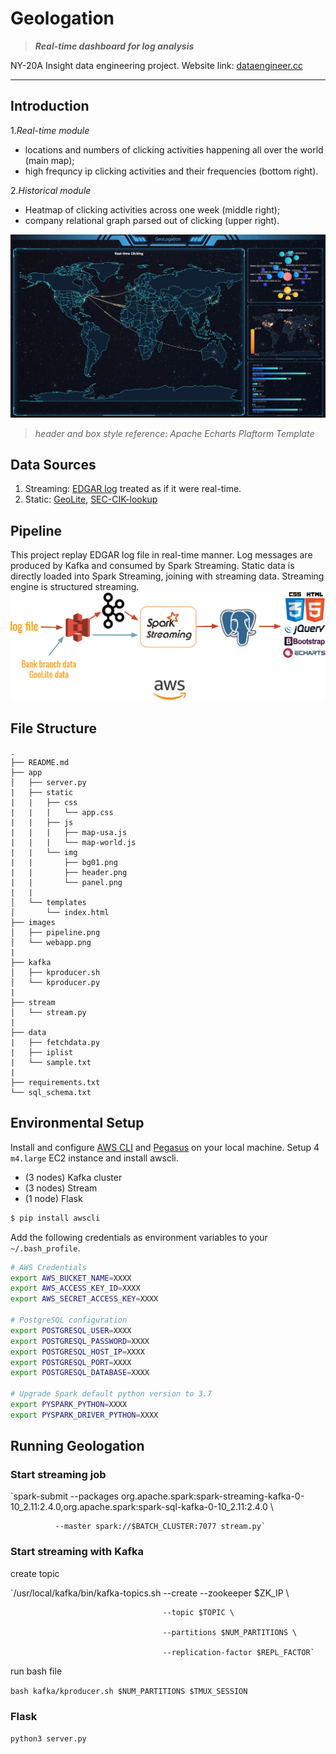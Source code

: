 # Geologation
> ***Real-time dashboard for log analysis***

NY-20A Insight data engineering project.
Website link: [dataengineer.cc](http://dataengineer.cc/)

***

## Introduction

1.*Real-time module* 
 - locations and numbers of clicking activities happening all over the world (main map);
 - high frequncy ip clicking activities and their frequencies (bottom right).

2.*Historical module* 
 - Heatmap of clicking activities across one week (middle right); 
 - company relational graph parsed out of clicking (upper right). 

![](./images/webapp.png)
> *header and box style reference: Apache Echarts Plaftorm Template*

## Data Sources
  1. Streaming: [EDGAR log](https://www.sec.gov/dera/data/edgar-log-file-data-set.html) treated as if it were real-time.
  2. Static: [GeoLite](https://lite.ip2location.com/ip2location-lite), [SEC-CIK-lookup](https://www.sec.gov/Archives/edgar/cik-lookup-data.txt)

## Pipeline

This project replay EDGAR log file in real-time manner. Log messages are produced by Kafka and consumed by Spark Streaming. Static data is directly loaded into Spark Streaming, joining with streaming data. Streaming engine is structured streaming.
![](./images/pipeline.png)

## File Structure
```
.
├── README.md
├── app
│   ├── server.py
|   ├── static
|   |   ├── css
|   |   |   └── app.css
|   |   ├── js
|   |   |   ├── map-usa.js
|   |   |   └── map-world.js
|   |   └── img
|   |       ├── bg01.png
|   |       ├── header.png
|   |       └── panel.png
|   |
│   └── templates
│       └── index.html
├── images
│   ├── pipeline.png
│   └── webapp.png
|
├── kafka
│   ├── kproducer.sh
│   └── kproducer.py
|
├── stream
│   └── stream.py
|
├── data
|   ├── fetchdata.py
|   ├── iplist
|   └── sample.txt
|
├── requirements.txt
└── sql_schema.txt
```

## Environmental Setup
Install and configure [AWS CLI](https://aws.amazon.com/cli/) and [Pegasus](https://github.com/InsightDataScience/pegasus) on your local machine. Setup 4 `m4.large` EC2 instance and install awscli.

- (3 nodes) Kafka cluster
- (3 nodes) Stream
- (1 node) Flask

```bash
$ pip install awscli
```
Add the following credentials as environment variables to your `~/.bash_profile`.

```bash
# AWS Credentials
export AWS_BUCKET_NAME=XXXX
export AWS_ACCESS_KEY_ID=XXXX
export AWS_SECRET_ACCESS_KEY=XXXX

# PostgreSQL configuration
export POSTGRESQL_USER=XXXX
export POSTGRESQL_PASSWORD=XXXX
export POSTGRESQL_HOST_IP=XXXX
export POSTGRESQL_PORT=XXXX
export POSTGRESQL_DATABASE=XXXX

# Upgrade Spark default python version to 3.7
export PYSPARK_PYTHON=XXXX
export PYSPARK_DRIVER_PYTHON=XXXX
```

## Running Geologation
### Start streaming job
`spark-submit --packages org.apache.spark:spark-streaming-kafka-0-10_2.11:2.4.0,org.apache.spark:spark-sql-kafka-0-10_2.11:2.4.0 \

              --master spark://$BATCH_CLUSTER:7077 stream.py`
### Start streaming with Kafka
create topic

`/usr/local/kafka/bin/kafka-topics.sh --create --zookeeper $ZK_IP \

                                      --topic $TOPIC \
                                      
                                      --partitions $NUM_PARTITIONS \
                                      
                                      --replication-factor $REPL_FACTOR`
                                      
run bash file

`bash kafka/kproducer.sh $NUM_PARTITIONS $TMUX_SESSION`
### Flask
`python3 server.py`

